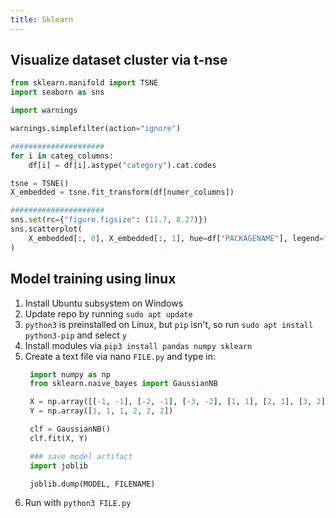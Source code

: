 ```yaml
---
title: Sklearn
---
```


## Visualize dataset cluster via t-nse
```python
from sklearn.manifold import TSNE
import seaborn as sns

import warnings

warnings.simplefilter(action="ignore")

#####################
for i in categ_columns:
    df[i] = df[i].astype("category").cat.codes

tsne = TSNE()
X_embedded = tsne.fit_transform(df[numer_columns])

#####################
sns.set(rc={"figure.figsize": (11.7, 8.27)})
sns.scatterplot(
    X_embedded[:, 0], X_embedded[:, 1], hue=df["PACKAGENAME"], legend="full"
)

```

## Model training using linux
1. Install Ubuntu subsystem on Windows
2. Update repo by running `sudo apt update`
3. `python3` is preinstalled on Linux, but `pip` isn't, so run `sudo apt install python3-pip` and select `y`
4. Install modules via `pip3 install pandas numpy sklearn`
5. Create a text file via nano `FILE.py` and type in:
   ```python
    import numpy as np
    from sklearn.naive_bayes import GaussianNB

    X = np.array([[-1, -1], [-2, -1], [-3, -2], [1, 1], [2, 1], [3, 2]])
    Y = np.array([1, 1, 1, 2, 2, 2])

    clf = GaussianNB()
    clf.fit(X, Y)

    ### save model artifact
    import joblib

    joblib.dump(MODEL, FILENAME)
   ```
6. Run with `python3 FILE.py`
